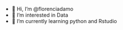 - 👋 Hi, I’m @florenciadamo
- 👀 I’m interested in Data 
- 🌱 I’m currently learning python and Rstudio


<!---
florenciadamo/florenciadamo is a ✨ special ✨ repository because its `README.md` (this file) appears on your GitHub profile.
You can click the Preview link to take a look at your changes.
--->
